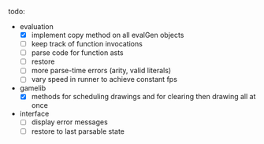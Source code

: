 todo:

* evaluation
  - [x] implement copy method on all evalGen objects
  - [ ] keep track of function invocations
  - [ ] parse code for function asts
  - [ ] restore 
  - [ ] more parse-time errors (arity, valid literals)
  - [ ] vary speed in runner to achieve constant fps

* gamelib
  - [x] methods for scheduling drawings and for clearing then drawing all at once

* interface
  - [ ] display error messages
  - [ ] restore to last parsable state
